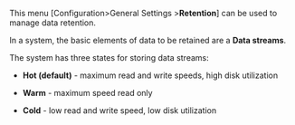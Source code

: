 This menu [Configuration>General Settings >**Retention**] can be used to manage data retention. 

In a system, the basic elements of data to be retained are a **Data streams**.

The system has three states for storing data streams:

- **Hot (default)** - maximum read and write speeds, high disk utilization

- **Warm** - maximum speed read only 

- **Cold** - low read and write speed, low disk utilization















